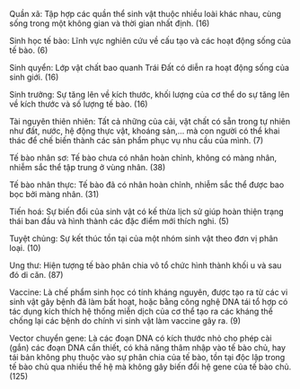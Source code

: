 Quần xã: Tập hợp các quần thể sinh vật thuộc nhiều loài khác nhau, cùng sống trong một không gian và thời gian nhất định. (16)

Sinh học tế bào: Lĩnh vực nghiên cứu về cấu tạo và các hoạt động sống của tế bào. (6)

Sinh quyển: Lớp vật chất bao quanh Trái Đất có diễn ra hoạt động sống của sinh giới. (16)

Sinh trưởng: Sự tăng lên về kích thước, khối lượng của cơ thể do sự tăng lên về kích thước và số lượng tế bào. (16)

Tài nguyên thiên nhiên: Tất cả những của cải, vật chất có sẵn trong tự nhiên như đất, nước, hệ động thực vật, khoáng sản,... mà con người có thể khai thác để chế biến thành các sản phẩm phục vụ nhu cầu của mình. (7)

Tế bào nhân sơ: Tế bào chưa có nhân hoàn chỉnh, không có màng nhân, nhiễm sắc thể tập trung ở vùng nhân. (38)

Tế bào nhân thực: Tế bào đã có nhân hoàn chỉnh, nhiễm sắc thể được bao bọc bởi màng nhân. (31)

Tiến hoá: Sự biến đổi của sinh vật có kế thừa lịch sử giúp hoàn thiện trạng thái ban đầu và hình thành các đặc điểm mới thích nghi. (5)

Tuyệt chủng: Sự kết thúc tồn tại của một nhóm sinh vật theo đơn vị phân loại. (10)

Ung thư: Hiện tượng tế bào phân chia vô tổ chức hình thành khối u và sau đó di căn. (87)

Vaccine: Là chế phẩm sinh học có tính kháng nguyên, được tạo ra từ các vi sinh vật gây bệnh đã làm bất hoạt, hoặc bằng công nghệ DNA tái tổ hợp có tác dụng kích thích hệ thống miễn dịch của cơ thể tạo ra các kháng thể chống lại các bệnh do chính vi sinh vật làm vaccine gây ra. (9)

Vector chuyển gene: Là các đoạn DNA có kích thước nhỏ cho phép cài (gắn) các đoạn DNA cần thiết, có khả năng thâm nhập vào tế bào chủ, hay tái bản không phụ thuộc vào sự phân chia của tế bào, tồn tại độc lập trong tế bào chủ qua nhiều thế hệ mà không gây biến đổi hệ gene của tế bào chủ. (125)